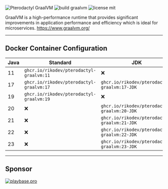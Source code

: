 ![Pterodactyl GraalVM](https://user-images.githubusercontent.com/18230443/209179431-6adf6e6c-09fd-4501-b420-90c5b1dd09e1.jpg)
![build graalvm](https://github.com/RikoDEV/pterodactyl-graalvm/actions/workflows/docker-image.yml/badge.svg)
![license mit](https://img.shields.io/badge/license-MIT-green)

GraalVM is a high-performance runtime that provides significant improvements in application performance and efficiency which is ideal for microservices. https://www.graalvm.org/

___

## Docker Container Configuration

| Java | Standard                               	| JDK                                        	 | Enterprise                                	 |
|------|----------------------------------------	|----------------------------------------------|---------------------------------------------|
| 11   | `ghcr.io/rikodev/pterodactyl-graalvm:11` | ❌                                          	| `ghcr.io/rikodev/pterodactyl-graalvm:11-EE` |
| 17   | `ghcr.io/rikodev/pterodactyl-graalvm:17` | `ghcr.io/rikodev/pterodactyl-graalvm:17-JDK` | `ghcr.io/rikodev/pterodactyl-graalvm:17-EE` |
| 19   | `ghcr.io/rikodev/pterodactyl-graalvm:19` | ❌                                          	| ❌                                          |
| 20   | ❌                                       | `ghcr.io/rikodev/pterodactyl-graalvm:20-JDK` | ❌                                          |
| 21   | ❌                                     	 | `ghcr.io/rikodev/pterodactyl-graalvm:21-JDK`	| ❌                                          |
| 22   | ❌                                     	 | `ghcr.io/rikodev/pterodactyl-graalvm:22-JDK`	| ❌                                          |
| 23   | ❌                                     	 | `ghcr.io/rikodev/pterodactyl-graalvm:23-JDK`	| ❌                                          |

___

## Sponsor

[![playbase.pro](https://playbase.pro/storage/branding/banner.jpg)](https://playbase.pro/en)